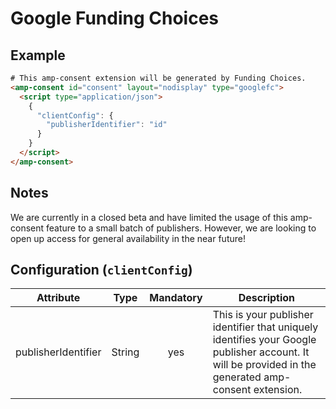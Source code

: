 # Google Funding Choices

## Example

```html
# This amp-consent extension will be generated by Funding Choices.
<amp-consent id="consent" layout="nodisplay" type="googlefc">
  <script type="application/json">
    {
      "clientConfig": {
        "publisherIdentifier": "id"
      }
    }
  </script>
</amp-consent>
```

## Notes
We are currently in a closed beta and have limited the usage of this amp-consent feature to a small batch of publishers. However, we are looking to open up access for general availability in the near future!

## Configuration (`clientConfig`)

| Attribute |  Type  | Mandatory | Description                                                                                                                                                                                                |
| --------- | :----: | :-------: | ---------------------------------------------------------------------------------------------------------------------------------------------------------------------------------------------------------- |
| publisherIdentifier    | String |    yes    | This is your publisher identifier that uniquely identifies your Google publisher account. It will be provided in the generated amp-consent extension.
